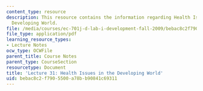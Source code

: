 ```yaml
---
content_type: resource
description: This resource contains the information regarding Health Issues in the
  Developing World.
file: /media/courses/ec-701j-d-lab-i-development-fall-2009/bebac8c2f7905500a78bb90841c69311_MITEC_701JF09_lec31_nb.pdf
file_type: application/pdf
learning_resource_types:
- Lecture Notes
ocw_type: OCWFile
parent_title: Course Notes
parent_type: CourseSection
resourcetype: Document
title: 'Lecture 31: Health Issues in the Developing World'
uid: bebac8c2-f790-5500-a78b-b90841c69311
---
```

